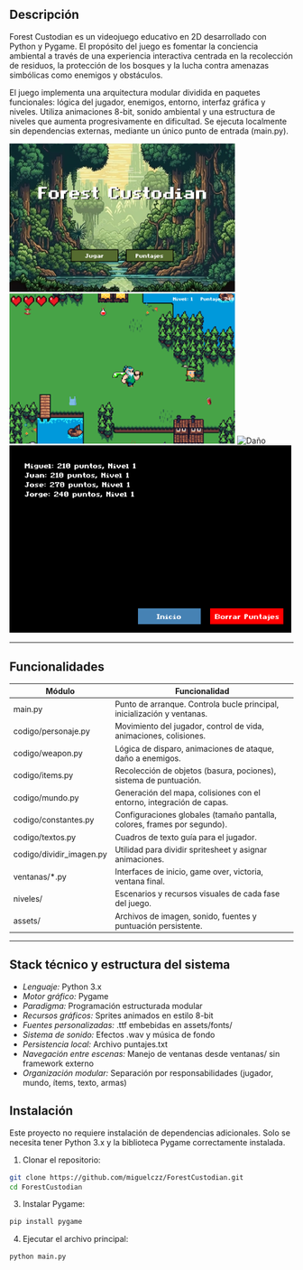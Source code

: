## Descripción

Forest Custodian es un videojuego educativo en 2D desarrollado con Python y Pygame. El propósito del juego es fomentar la conciencia ambiental a través de una experiencia interactiva centrada en la recolección de residuos, la protección de los bosques y la lucha contra amenazas simbólicas como enemigos y obstáculos.

El juego implementa una arquitectura modular dividida en paquetes funcionales: lógica del jugador, enemigos, entorno, interfaz gráfica y niveles. Utiliza animaciones 8-bit, sonido ambiental y una estructura de niveles que aumenta progresivamente en dificultad. Se ejecuta localmente sin dependencias externas, mediante un único punto de entrada (main.py).

<img src="assets/images/readme/inicio.png" alt="Inicio" width="400"/>
<img src="assets/images/readme/principal.png" alt="Enemigo" width="400"/>
<img src="assets/images/readme/daño.png" alt="Daño" width="500"/>
<img src="assets/images/readme/puntaje.png" alt="Puntajes" width="500"/>

---

## Funcionalidades

| Módulo                 | Funcionalidad                                                                 |
|------------------------|------------------------------------------------------------------------------|
| main.py              | Punto de arranque. Controla bucle principal, inicialización y ventanas.      |
| codigo/personaje.py  | Movimiento del jugador, control de vida, animaciones, colisiones.            |
| codigo/weapon.py     | Lógica de disparo, animaciones de ataque, daño a enemigos.                   |
| codigo/items.py      | Recolección de objetos (basura, pociones), sistema de puntuación.            |
| codigo/mundo.py      | Generación del mapa, colisiones con el entorno, integración de capas.        |
| codigo/constantes.py | Configuraciones globales (tamaño pantalla, colores, frames por segundo).     |
| codigo/textos.py     | Cuadros de texto guía para el jugador.                                       |
| codigo/dividir_imagen.py | Utilidad para dividir spritesheet y asignar animaciones.                |
| ventanas/*.py        | Interfaces de inicio, game over, victoria, ventana final.                    |
| niveles/             | Escenarios y recursos visuales de cada fase del juego.                       |
| assets/              | Archivos de imagen, sonido, fuentes y puntuación persistente.                |

---

## Stack técnico y estructura del sistema

- *Lenguaje:* Python 3.x
- *Motor gráfico:* Pygame
- *Paradigma:* Programación estructurada modular
- *Recursos gráficos:* Sprites animados en estilo 8-bit
- *Fuentes personalizadas:* .ttf embebidas en assets/fonts/
- *Sistema de sonido:* Efectos .wav y música de fondo
- *Persistencia local:* Archivo puntajes.txt
- *Navegación entre escenas:* Manejo de ventanas desde ventanas/ sin framework externo
- *Organización modular:* Separación por responsabilidades (jugador, mundo, ítems, texto, armas)

## Instalación

Este proyecto no requiere instalación de dependencias adicionales. Solo se necesita tener Python 3.x y la biblioteca Pygame correctamente instalada.

1. Clonar el repositorio:
```bash
git clone https://github.com/miguelczz/ForestCustodian.git
cd ForestCustodian
```

3. Instalar Pygame:
```bash
pip install pygame
```

4. Ejecutar el archivo principal:
```bash
python main.py
```
